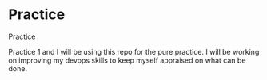 # Practice
Practice

Practice 1 and I will be using this repo for the pure practice. I will be working on improving my devops skills to keep myself appraised on 
what can be done.
